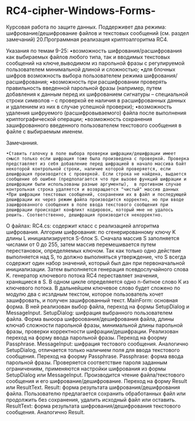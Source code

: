 # RC4-cipher-Windows-Forms-
Курсовая работа по защите данных. Поддерживет два режима: шифрование/дешифрование файлов и текстовых сообщений (см. раздел замечаний)
20.Программная реализация криптоалгоритма RC4.

  Указания по темам 9-25: 
    •возможность шифрования/расшифрования как выбираемых файлов любого типа, так и вводимых текстовых сообщений на ключе,выводимом из парольной фразы с регулируемой пользователем минимальной длиной и сложностью;
    •для блочных шифров возможность выбора пользователем режима шифрования/расшифрования;
    •возможность при расшифровании проверять правильность введенной парольной фразы (например, путем добавления к данным перед их шифрованием сигнатуры – специальной строки символов – с проверкой ее наличия в расшифрованных       данных и удалением из них в случае успешной проверки);
    •возможность удаления шифруемого (расшифровываемого) файла после выполнения криптографической операции;
    •возможность сохранения зашифрованного введенного пользователем текстового сообщения в файле с выбираемым именем.
    
  Замечанния.
  
    •Ставить галочку в поле выбора проверки шифрации/дешифрации имеет смысл только если шифрация тоже была произведена с проверкой. Проверка представляет из себя добавление перед шифрацией в начало массива байт некоторой контрольной строки, наличие которой проверяется, если дешифрация производится с проверкой. Если строка не найдена, выдается сообщение об ошибке (предполагается что при вызове функций шифрации и дешифрации были использованы разные аргументы),  в противном случае контрольная строка удаляется и возвращается "чистый" массив данных 
    •При шифрации текстовых сообщений, сохранении их в файл и последующей дешифрации их через режим файла производится корректно, но при вводе зашифрованного сообщения в поле ввода текстового сообщения при дешифрации происходит конфликт кодировок, который мне не удалось решить. Соответственно, дешифрация производится некорректно.
    
О файлах:
RC4.cs: содержит класс с реализацией алгоритма шифрования. Алгорим шифрования: по сгенерированному ключу K длины L инициализируется S-блок S. Сначала массив S заполняется числами от 0 до 255, затем массив перемешивается путем перестановок, определяемых ключом. Так как только одно действие выполняется над S, то должно выполняться утверждение, что S всегда содержит один набор значений, который был дан при первоначальной инициализации. Затем выполняется генерация псевдослучайного слова K. генератор ключевого потока RC4 переставляет значения, хранящиеся в S. В одном цикле определяется одно n-битное слово К из ключевого потока. В дальнейшем ключевое слово будет сложено по модулю два с исзлдным текстом, которое пользователь хочет зашифровать, и получен зашифрованный текст.
MainForm: основная форма. В ней реализован выбор файла, переход на формы SetupDialog и MessageInput.
SetupDialog: шифрация выбранного пользователем файла. Форма выюора шифроования/дешифрования файла, длины ключаб сложности парольной фразы, минимальной длины парольной фразы, проверки корректности шифрации/дешифрации. Реализован переход на форму ввода парольной фразы. Переход на фоорму Passphrase.
MessageInput: шифрация тестового сообщения. Аналогично SetupDialog, отличается только наличием поля для ввода текстового сообщения. Переход на фоорму Passphrase.
Passphrase: форма ввода парольной фразы. Проверяется соответствие пароля заданным ограничениям, применяются настройки шифрования из формы SetupDialog или MessageInput. Производится чтение файла/текстового сообщения и его шифрование/дешифрование. Переход на форму Result или ResultText.
Result: форма результата шифрования/дешифрования файла. Пользователю предлагается сохранить обработанных файл или продолжить без сохранения, удалить исходный файл или оставить.
ResultText: форма результата шифрования/дешифрования текстового сообщения. Аналогично Result.
